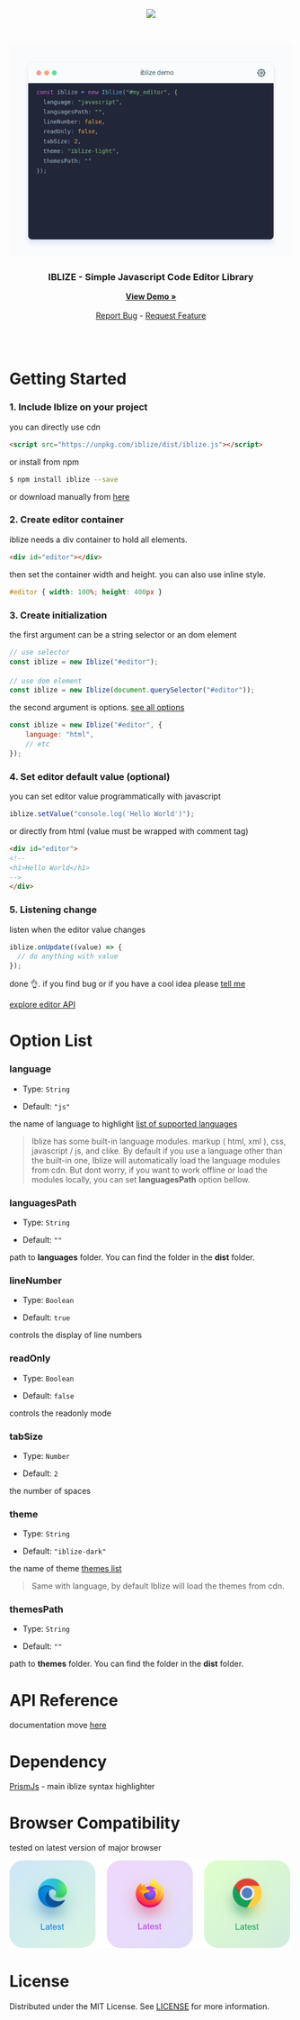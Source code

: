 <p align="center">
  <img src="https://img.shields.io/npm/v/iblize?color=%237171F3&label=latest&style=for-the-badge" />
</p>

<br>

<p align="center">
  <img src=".assets/preview.png" />
</p>

<h3 align="center">IBLIZE - Simple Javascript Code Editor Library</h3>

<p align="center">
  <a href="https://mcanam.github.io/iblize/"><strong>View Demo »</strong></a>
  <br> <br>
  <a href="https://github.com/mcanam/iblize/issues">Report Bug</a>
  <span> - </span>
  <a href="https://github.com/mcanam/iblize/issues">Request Feature</a>
</p>

<br><br>

# Getting Started

### 1. Include Iblize on your project

you can directly use cdn

```html
<script src="https://unpkg.com/iblize/dist/iblize.js"></script>
```

or install from npm

``` bash
$ npm install iblize --save
```

or download manually from [here](https://github.com/mcanam/iblize/archive/refs/tags/v2.0.1.zip)

### 2. Create editor container

iblize needs a div container to hold all elements.

```html
<div id="editor"></div>
```

then set the container width and height. you can also use inline style.

``` css
#editor { width: 100%; height: 400px }
```

### 3. Create initialization

the first argument can be a string selector or an dom element

```js
// use selector
const iblize = new Iblize("#editor");

// use dom element
const iblize = new Iblize(document.querySelector("#editor"));
```

the second argument is options. [see all options](#options)

```js
const iblize = new Iblize("#editor", {
    language: "html",
    // etc
});
```

### 4. Set editor default value (optional)

you can set editor value programmatically with javascript

``` js
iblize.setValue("console.log('Hello World')");
```

or directly from html (value must be wrapped with comment tag)

``` html
<div id="editor">
<!--
<h1>Hello World</h1>
-->
</div>
```

### 5. Listening change

listen when the editor value changes

``` js
iblize.onUpdate((value) => {
  // do anything with value
});
```

done 👌. if you find bug or if you have a cool idea please [tell me](https://github.com/mcanam/iblize/issues)  

[explore editor API](https://mcanam.gitbook.io/iblize-docs/api-reference)

# Option List

### language
  
- Type: `String`  
  
- Default: `"js"`

the name of language to highlight [list of supported languages](https://prismjs.com/#supported-languages)

> Iblize has some built-in language modules. markup ( html, xml ), css, javascript / js, and clike. By default if you use a language other than the built-in one, Iblize will automatically load the language modules from cdn. But dont worry, if you want to work offline or load the modules locally, you can set **languagesPath** option bellow.

### languagesPath
  
- Type: `String`  
  
- Default: `""`

path to **languages** folder. You can find the folder in the **dist** folder.

### lineNumber
  
- Type: `Boolean`  
  
- Default: `true`
  
controls the display of line numbers

### readOnly 
  
- Type: `Boolean`  
  
- Default: `false`

controls the readonly mode

### tabSize
  
- Type: `Number`  
  
- Default: `2`

the number of spaces

### theme 
  
- Type: `String`  
  
- Default: `"iblize-dark"`

the name of theme [themes list](themes/README.md)

> Same with language, by default Iblize will load the themes from cdn.

### themesPath 
  
- Type: `String`  
  
- Default: `""`

path to **themes** folder. You can find the folder in the **dist** folder.


# API Reference

documentation move [here](https://mcanam.gitbook.io/iblize-docs/api-reference)

# Dependency

[PrismJs](prismjs.com) - main iblize syntax highlighter

# Browser Compatibility

tested on latest version of major browser

<img width="500px" src=".assets/browser-support.png" />

# License

Distributed under the MIT License. See [LICENSE](LICENSE) for more information.
